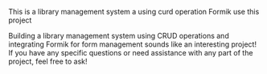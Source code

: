 This is a  library management system
a using curd operation 
Formik use this project

Building a library management system using CRUD operations and integrating Formik for form management sounds like an interesting project! If you have any specific questions or need assistance with any part of the project, feel free to ask!
